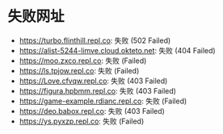 # 失败网址
- https://turbo.flinthill.repl.co: 失败 (502
Failed)
- https://alist-5244-limve.cloud.okteto.net: 失败 (404
Failed)
- https://moo.zxco.repl.co: 失败 (Failed)
- https://ls.tpjow.repl.co: 失败 (Failed)
- https://Love.cfvqw.repl.co: 失败 (403
Failed)
- https://figura.hpbmm.repl.co: 失败 (403
Failed)
- https://game-example.rdianc.repl.co: 失败 (Failed)
- https://deo.babox.repl.co: 失败 (403
Failed)
- https://ys.pyxzp.repl.co: 失败 (Failed)
